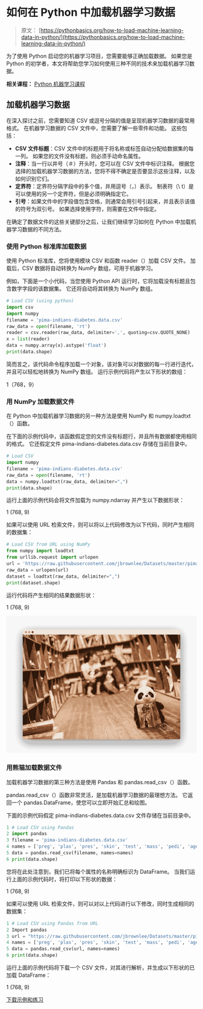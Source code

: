 # 如何在 Python 中加载机器学习数据

> 原文： [https://pythonbasics.org/how-to-load-machine-learning-data-in-python/](https://pythonbasics.org/how-to-load-machine-learning-data-in-python/)

为了使用 Python 启动您的机器学习项目，您需要能够正确加载数据。 如果您是 Python 的初学者，本文将帮助您学习如何使用三种不同的技术来加载机器学习数据。

**相关课程：** [Python 机器学习课程](https://gum.co/MnRYU)

## 加载机器学习数据

在深入探讨之前，您需要知道 CSV 或逗号分隔的值是呈现机器学习数据的最常用格式。 在机器学习数据的 CSV 文件中，您需要了解一些零件和功能。 这些包括：

*   **CSV 文件标题**：CSV 文件中的标题用于将名称或标签自动分配给数据集的每一列。 如果您的文件没有标题，则必须手动命名属性。
*   **注释**：当一行以井号（＃）开头时，您可以在 CSV 文件中标识注释。 根据您选择的加载机器学习数据的方法，您将不得不确定是否要显示这些注释，以及如何识别它们。
*   **定界符**：定界符分隔字段中的多个值，并用逗号（，）表示。 制表符（\ t）是可以使用的另一个定界符，但是必须明确指定它。
*   **引号**：如果文件中的字段值包含空格，则通常会用引号引起来，并且表示该值的符号为双引号。 如果选择使用字符，则需要在文件中指定。

在确定了数据文件的这些关键部分之后，让我们继续学习如何在 Python 中加载机器学习数据的不同方法。

### 使用 Python 标准库加载数据

使用 Python 标准库，您将使用模块 CSV 和函数 reader（）加载 CSV 文件。 加载后，CSV 数据将自动转换为 NumPy 数组，可用于机器学习。

例如，下面是一个小代码，当您使用 Python API 运行时，它将加载没有标题且包含数字字段的该数据集。 它还将自动将其转换为 NumPy 数组。

```py
# Load CSV (using python)
import csv
import numpy
filename = 'pima-indians-diabetes.data.csv'
raw_data = open(filename, 'rt')
reader = csv.reader(raw_data, delimiter=',', quoting=csv.QUOTE_NONE)
x = list(reader)
data = numpy.array(x).astype('float')
print(data.shape)

```

简而言之，该代码命令程序加载一个对象，该对象可以对数据的每一行进行迭代，并且可以轻松地转换为 NumPy 数组。 运行示例代码将产生以下形状的数组：

1（768，9）

### 用 NumPy 加载数据文件

在 Python 中加载机器学习数据的另一种方法是使用 NumPy 和 numpy.loadtxt（）函数。

在下面的示例代码中，该函数假定您的文件没有标题行，并且所有数据都使用相同的格式。 它还假定文件 pima-indians-diabetes.data.csv 存储在当前目录中。

```py
# Load CSV
import numpy
filename = 'pima-indians-diabetes.data.csv'
raw_data = open(filename, 'rt')
data = numpy.loadtxt(raw_data, delimiter=",")
print(data.shape)

```

运行上面的示例代码会将文件加载为 numpy.ndarray 并产生以下数据形状：

1 (768, 9)

如果可以使用 URL 检索文件，则可以将以上代码修改为以下代码，同时产生相同的数据集：

```py
# Load CSV from URL using NumPy
from numpy import loadtxt
from urllib.request import urlopen
url = 'https://raw.githubusercontent.com/jbrownlee/Datasets/master/pima-indiansiabetes.data.csv'
raw_data = urlopen(url)
dataset = loadtxt(raw_data, delimiter=",")
print(dataset.shape)

```

运行代码将产生相同的结果数据形状：

1 (768, 9)

![python pandas data load csv](img/b809845b2993e4deab4f30fe4c04c137.jpg)

### 用熊猫加载数据文件

加载机器学习数据的第三种方法是使用 Pandas 和 pandas.read_csv（）函数。

pandas.read_csv（）函数非常灵活，是加载机器学习数据的最理想方法。 它返回一个 pandas.DataFrame，使您可以立即开始汇总和绘图。

下面的示例代码假定 pima-indians-diabetes.data.csv 文件存储在当前目录中。

```py
1 # Load CSV using Pandas
2 import pandas
3 filename = 'pima-indians-diabetes.data.csv'
4 names = ['preg', 'plas', 'pres', 'skin', 'test', 'mass', 'pedi', 'age', 'class']
5 data = pandas.read_csv(filename, names=names)
6 print(data.shape)

```

您将在此处注意到，我们已将每个属性的名称明确标识为 DataFrame。 当我们运行上面的示例代码时，将打印以下形状的数据：

1 (768, 9)

如果可以使用 URL 检索文件，则可以对以上代码进行以下修改，同时生成相同的数据集：

```py
1 # Load CSV using Pandas from URL
2 Import pandas
3 url = "https://raw.githubusercontent.com/jbrownlee/Datasets/master/pima-indians-diabetes.data.csv"
4 names = ['preg', 'plas', 'pres', 'skin', 'test', 'mass', 'pedi', 'age', 'class']
5 data = pandas.read_csv(url, names=names)
6 print(data.shape)

```

运行上面的示例代码将下载一个 CSV 文件，对其进行解析，并生成以下形状的已加载 DataFrame：

1 (768, 9)

[下载示例和练习](https://gum.co/MnRYU)